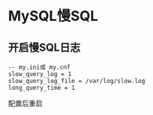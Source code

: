 # MySQL慢SQL

## 开启慢SQL日志
```roomsql
-- my.ini或 my.cnf
slow_query_log = 1
slow_query_log_file = /var/log/slow.log
long_query_time = 1
```
配置后重启


